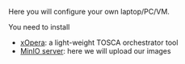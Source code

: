 Here you will configure your own laptop/PC/VM.

You need to install 
* [xOpera](xopera/xopera.md): a light-weight TOSCA orchestrator tool
* [MinIO server](minio/minio.md): here we will upload our images


